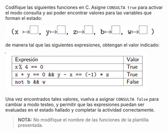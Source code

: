 Codifique las siguientes funciones en C. Asigne `CONSULTA true` para activar el modo consulta y asi poder encontrar valores para las variables que forman el estado:

<img src="https://raw.githubusercontent.com/algo1-unc/mumuki-guia-c-laboratorio-1-imperativa-algo-1-unc/master/assets/2020-10-06-152941_489x36_scrot_1602009145973.png" alt="2020-10-06-152941_489x36_scrot_1602009145973.png" width="auto" height="auto">

de manera tal que las siguientes expresiones, obtengan el valor indicado:

<img src="https://raw.githubusercontent.com/algo1-unc/mumuki-guia-c-laboratorio-1-imperativa-algo-1-unc/master/assets/2020-10-06-152947_448x122_scrot_1602009190502.png" alt="2020-10-06-152947_448x122_scrot_1602009190502.png" width="auto" height="auto">

Una vez encontrados tales valores, vuelva a asignar `CONSULTA false` para cambiar a modo testeo, y permitir que las expresiones puedan ser evaluadas en el estado hallado y completar la actividad correctamente.


> **NOTA:** No modifique el nombre de las funciones de la plantilla presentada.